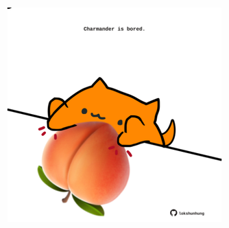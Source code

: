 <!-- built at 09/02/2021, 17:15:51 UTC -->
<p align="center">
  <img width="500" height="500" src="./ReadmeImage.svg">
</p>

